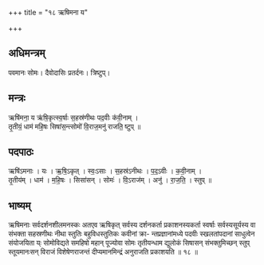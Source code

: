+++
title = "१८ ऋषिमना य"

+++
## अधिमन्त्रम्
पवमानः सोमः। दैवोदासिः प्रतर्दनः। त्रिष्टुप्।

## मन्त्रः
ऋषि॑मना॒ य ऋ॑षि॒कृत्स्व॒र्षाः स॒हस्र॑णीथः पद॒वीः क॑वी॒नाम् ।  
तृ॒तीयं॒ धाम॑ महि॒षः सिषा॑स॒न्त्सोमो॑ वि॒राज॒मनु॑ राजति॒ ष्टुप् ॥

## पदपाठः
ऋषि॑ऽमनाः । यः । ऋ॒षि॒ऽकृत् । स्वः॒ऽसाः । स॒हस्र॑ऽनीथः । प॒द॒ऽवीः । क॒वी॒नाम् ।  
तृ॒तीय॑म् । धाम॑ । म॒हि॒षः । सिसा॑सन् । सोमः॑ । वि॒ऽराज॑म् । अनु॑ । रा॒ज॒ति॒ । स्तुप् ॥

## भाष्यम्
ऋषिमनाः सर्वदर्शनशीलमनस्कः अतएव ऋषिकृत् सर्वस्य दर्शनकर्ता प्रकाशनस्यकर्ता स्वर्षाः सर्वस्यसूर्यस्य वा संभक्ता सहस्रणीथः नीथा स्तुतिः बहुविधस्तुतिकः कवीनां क्रा- न्तप्रज्ञानांमध्ये पदवीः स्खलतांपदानां साधुत्वेन संयोजयिता य्ः सोमोविद्यते समहिषो महान् पूज्योवा सोमः तृतीयन्धाम द्युलोकं सिषासन् संभक्तुमिच्छन् स्तुप् स्तूयमानःसन् विराजं विशेषेणराजन्तं दीप्यमानमिन्द्रं अनुराजति प्रकाशयति ॥ १८ ॥